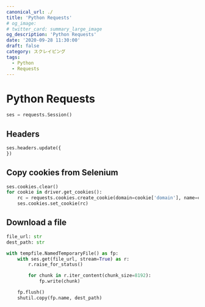 ```yaml
---
canonical_url: ./
title: 'Python Requests'
# og_image:
# twitter_card: summary_large_image
og_description: 'Python Requests'
date: '2020-09-28 11:30:00'
draft: false
category: スクレイピング
tags:
  - Python
  - Requests
---
```

# Python Requests

```python
ses = requests.Session()
```

## Headers
```python
ses.headers.update({
})
```

## Copy cookies from Selenium
```python
ses.cookies.clear()
for cookie in driver.get_cookies():
    rc = requests.cookies.create_cookie(domain=cookie['domain'], name=cookie['name'], value=cookie['value'])
    ses.cookies.set_cookie(rc)
```

## Download a file
```python
file_url: str
dest_path: str

with tempfile.NamedTemporaryFile() as fp:
    with ses.get(file_url, stream=True) as r:
        r.raise_for_status()

        for chunk in r.iter_content(chunk_size=8192):
            fp.write(chunk)

    fp.flush()
    shutil.copy(fp.name, dest_path)
```
